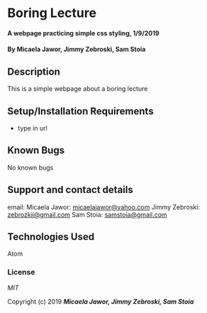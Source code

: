 # Boring Lecture

#### A webpage practicing simple css styling, 1/9/2019

#### By Micaela Jawor, Jimmy Zebroski, Sam Stoia

## Description

This is a simple webpage about a boring lecture

## Setup/Installation Requirements

* type in url



## Known Bugs

No known bugs

## Support and contact details

email:
  Micaela Jawor: micaelajawor@yahoo.com
  Jimmy Zebroski: zebrozkii@gmail.com
  Sam Stoia: samstoia@gmail.com

## Technologies Used

Atom

### License

*MIT*

Copyright (c) 2019 **_Micaela Jawor, Jimmy Zebroski, Sam Stoia_**
